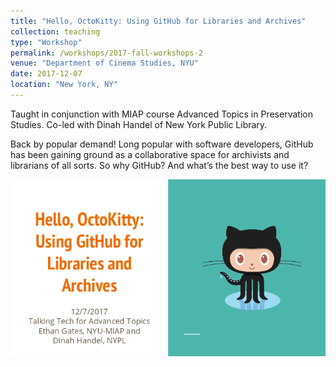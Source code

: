 ```yaml
---
title: "Hello, OctoKitty: Using GitHub for Libraries and Archives"
collection: teaching
type: "Workshop"
permalink: /workshops/2017-fall-workshops-2
venue: "Department of Cinema Studies, NYU"
date: 2017-12-07
location: "New York, NY"
---
```


Taught in conjunction with MIAP course Advanced Topics in Preservation Studies. Co-led with Dinah Handel of New York Public Library.

Back by popular demand! Long popular with software developers, GitHub has been gaining ground as a collaborative space for archivists and librarians of all sorts. So why GitHub? And what’s the best way to use it?

[![](/images/github-nyu-dec-2017.png)](/files/NYU_Dec2017_Github_Workshop.pdf)
